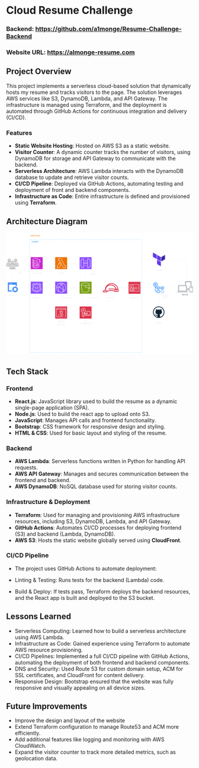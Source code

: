 # Cloud Resume Challenge 

### Backend: https://github.com/a1monge/Resume-Challenge-Backend
### Website URL: https://almonge-resume.com

## Project Overview

This project implements a serverless cloud-based solution that dynamically hosts my resume and tracks visitors to the page. The solution leverages AWS services like S3, DynamoDB, Lambda, and API Gateway. The infrastructure is managed using Terraform, and the deployment is automated through GitHub Actions for continuous integration and delivery (CI/CD).

### Features
- **Static Website Hosting**: Hosted on AWS S3 as a static website.
- **Visitor Counter**: A dynamic counter tracks the number of visitors, using DynamoDB for storage and API Gateway to communicate with the backend.
- **Serverless Architecture**: AWS Lambda interacts with the DynamoDB database to update and retrieve visitor counts.
- **CI/CD Pipeline**: Deployed via GitHub Actions, automating testing and deployment of front and backend components. 
- **Infrastructure as Code**: Entire infrastructure is defined and provisioned using **Terraform**. 

## Architecture Diagram

![Cloud Architecture Diagram](./Cloud%20Resume.drawio.png)


## Tech Stack

### Frontend
- **React.js**: JavaScript library used to build the resume as a dynamic single-page application (SPA).
- **Node.js**: Used to build the react app to upload onto S3.
- **JavaScript**: Manages API calls and frontend functionality.
- **Bootstrap**: CSS framework for responsive design and styling.
- **HTML & CSS**: Used for basic layout and styling of the resume.

### Backend
- **AWS Lambda**: Serverless functions written in Python for handling API requests.
- **AWS API Gateway**: Manages and secures communication between the frontend and backend.
- **AWS DynamoDB**: NoSQL database used for storing visitor counts.

### Infrastructure & Deployment
- **Terraform**: Used for managing and provisioning AWS infrastructure resources, including S3, DynamoDB, Lambda, and API Gateway.
- **GitHub Actions**: Automates CI/CD processes for deploying frontend (S3) and backend (Lambda, DynamoDB).
- **AWS S3**: Hosts the static website globally served using **CloudFront**.

### CI/CD Pipeline
- The project uses GitHub Actions to automate deployment:

- Linting & Testing: Runs tests for the backend (Lambda) code.
- Build & Deploy: If tests pass, Terraform deploys the backend resources, and the React app is built and deployed to the S3 bucket.

## Lessons Learned
- Serverless Computing: Learned how to build a serverless architecture using AWS Lambda.
- Infrastructure as Code: Gained experience using Terraform to automate AWS resource provisioning.
- CI/CD Pipelines: Implemented a full CI/CD pipeline with GitHub Actions, automating the deployment of both frontend and backend components.
- DNS and Security: Used Route 53 for custom domain setup, ACM for SSL certificates, and CloudFront for content delivery.
- Responsive Design: Bootstrap ensured that the website was fully responsive and visually appealing on all device sizes.

## Future Improvements
- Improve the design and layout of the website
- Extend Terraform configuration to manage Route53 and ACM more efficiently.
- Add additional features like logging and monitoring with AWS CloudWatch.
- Expand the visitor counter to track more detailed metrics, such as geolocation data.
